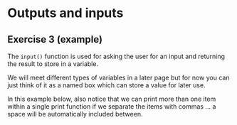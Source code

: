 # Outputs and inputs
## Exercise 3 (example)

The `input()` function is used for asking the user for an input and returning the result to store in a variable.

We will meet different types of variables in a later page but for now you can just think of it as a named box which can store a value for later use.

In this example below, also notice that we can print more than one item within a single print function if we separate the items with commas ... a space will be automatically included between.

